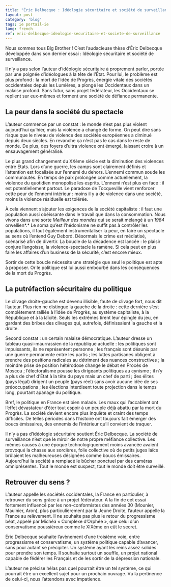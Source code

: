 ```yaml
---
title: "Éric Delbecque : Idéologie sécuritaire et société de surveillance"
layout: post
category: 'blog'
tags: ie portail-ie
lang: french
ref: eric-delbecque-ideologie-securitaire-et-societe-de-surveillance
---
```


Nous sommes tous Big Brother ! C’est l’audacieuse thèse d’Éric Delbecque développée dans son dernier essai : Idéologie sécuritaire et société de surveillance.

Il n’y a pas selon l’auteur d’idéologie sécuritaire à proprement parler, portée par une poignée d’idéologues à la tête de l’État. Pour lui, le problème est plus profond : la mort de l’idée de Progrès, énergie vitale des sociétés occidentales depuis les Lumières, a plongé les Occidentaux dans un malaise profond. Sans futur, sans projet fédérateur, les Occidentaux se replient sur eux-mêmes et forment une société de défiance permanente.

## **La peur dans la société du spectacle**

L’auteur commence par un constat : le monde n’est pas plus violent aujourd’hui qu’hier, mais la violence a changé de forme. On peut dire sans risque que le niveau de violence des sociétés européennes a diminué depuis deux siècles. En revanche ça n’est pas le cas dans le reste de monde. De plus, des foyers d’ultra violence ont émergé, laissant croire à un ensauvagement généralisé.

Le plus grand changement du XXème siècle est la diminution des violences entre États. Lors d’une guerre, les camps sont clairement définis et l’attention est focalisée sur l’ennemi du dehors. L’ennemi commun soude les communautés. En temps de paix prolongée comme actuellement, la violence du quotidien monopolise les esprits. L’ennemi n’est plus en face : il est potentiellement partout. Le paradoxe de Tocqueville vient renforcer cette peur de l’ennemi intérieur : moins il y a de violence dans une société, moins la violence résiduelle est tolérée.

À cela viennent s’ajouter les exigences de la société capitaliste : il faut une population aussi obéissante dans le travail que dans la consommation. Nous vivons dans une sorte *Meilleur des mondes* qui se serait mélangé à un *1984* orwellien*.* Le soma qu’est l’hédonisme ne suffit pas à contrôler les populations, il faut également instrumentaliser la peur, en faire un spectacle au sens où l’entend Guy Debord. Désormais le crime est médiatisé, scénarisé afin de divertir. La boucle de la décadence est lancée : le plaisir conjure l’angoisse, la violence-spectacle la ramène. Si cela peut en plus faire les affaires d’un business de la sécurité, c’est encore mieux.

Sortir de cette boucle nécessite une stratégie que seul le politique est apte à proposer. Or le politique est lui aussi embourbé dans les conséquences de la mort du Progrès.

## **La putréfaction sécuritaire du politique**

Le clivage droite-gauche est devenu illisible, faute de clivage fort, nous dit l’auteur. Plus rien ne distingue la gauche de la droite : cette dernière s’est complètement ralliée à l’idée de Progrès, au système capitaliste, à la République et à la laïcité. Seuls les extrêmes tirent leur épingle du jeu, en gardant des bribes des clivages qui, autrefois, définissaient la gauche et la droite.

Second constat : un certain malaise démocratique. L’auteur dresse un tableau quasi-maurrassien de la république actuelle : les politiques sont impuissants, ils ne représentent personne ; les français sont désunis par une guerre permanente entre les partis ; les luttes partisanes obligent à prendre des positions radicales au détriment des nuances constructives ; la moindre prise de position hétérodoxe change le débat en Procès de Moscou ; l’électoralisme pousse les dirigeants politiques au cynisme ; il n’y a plus de chef d’État à la tête du pays mais un chef de parti ; des élites (pays légal) dirigent un peuple (pays réel) sans avoir aucune idée de ses préoccupations ; les élections interdisent toute projection dans le temps long, pourtant apanage du politique.

Bref, le politique en France est bien malade. Les maux qui l’accablent ont l’effet dévastateur d’ôter tout espoir à un peuple déjà abattu par la mort du Progrès. La société devient encore plus inquiète et craint des temps difficiles. De telles périodes dans l’histoire ont toujours fait émerger des boucs émissaires, des ennemis de l’intérieur qu’il convient de traquer.

Il n’y a pas d’idéologie sécuritaire soutient Éric Delbecque. La société de surveillance n’est que le miroir de notre propre méfiance collective. Les mêmes causes à une époque technologiquement moins avancée avaient provoqué la chasse aux sorcières, folie collective où de petits juges laïcs brûlaient les malheureuses désignées comme boucs émissaires. Aujourd’hui la société a remplacé le bûcher ponctuel par des caméras omniprésentes. Tout le monde est suspect, tout le monde doit être surveillé.

## **Retrouver du sens ?**

L’auteur appelle les sociétés occidentales, la France en particulier, à retrouver du sens grâce à un projet fédérateur. A la fin de cet essai fortement influencé par les non-conformistes des années 30 (Mounier, Maulnier, Aron), plus particulièrement par la Jeune Droite, l’auteur appelle la France au relèvement. Il ne souhaite pas plus le retour du progressisme béat, appelé par Michéa « Complexe d’Orphée », que celui d’un conservatisme poussiéreux comme le XIXème en eût le secret.

Éric Delbecque souhaite l’avènement d’une troisième voie, entre progressisme et conservatisme, un système politique capable d’avancer, sans pour autant se précipiter. Un système ayant les reins assez solides pour prendre son temps. Il souhaite surtout un souffle, un projet national capable de fédérer les Français et de les sortir de la dépression nationale.

L’auteur ne précise hélas pas quel pourrait être un tel système, ce qui pourrait être un excellent sujet pour un prochain ouvrage. Vu la pertinence de celui-ci, nous l’attendons avec impatience.